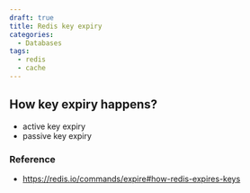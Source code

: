 ```yaml
---
draft: true
title: Redis key expiry
categories:
  - Databases
tags:
  - redis
  - cache
---
```



## How key expiry happens?
- active key expiry
- passive key expiry

### Reference
- https://redis.io/commands/expire#how-redis-expires-keys
## 